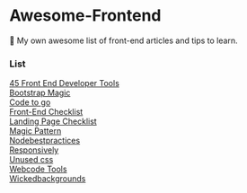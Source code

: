 # Awesome-Frontend
🎉  My own awesome list of front-end articles and tips to learn.

### List

[45 Front End Developer Tools](https://medium.com/gitconnected/45-front-end-developer-tools-e496b9c3503)<br>
[Bootstrap Magic](https://pikock.github.io/bootstrap-magic/)<br>
[Code to go](https://codetogo.io/?ref=usniemvuilaptrinh)<br>
[Front-End Checklist](https://frontendchecklist.io/)<br>
[Landing Page Checklist](https://landingpage.fyi/)<br>
[Magic Pattern](https://www.magicpattern.design/)<br>
[Nodebestpractices](https://github.com/goldbergyoni/nodebestpractices)<br>
[Responsively](https://responsively.app/)<br>
[Unused css](https://unused-css.com/)<br>
[Webcode Tools](https://webcode.tools/)<br>
[Wickedbackgrounds](https://wickedbackgrounds.com/)<br>
